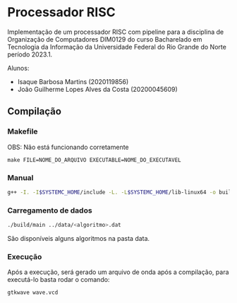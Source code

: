# Processador RISC

Implementação de um processador RISC com pipeline para a disciplina de Organização de Computadores DIM0129 do curso Bacharelado em Tecnologia da Informação da Universidade Federal do Rio Grande do Norte período 2023.1.

Alunos:

-   Isaque Barbosa Martins (2020119856)
-   João Guilherme Lopes Alves da Costa (20200045609)

## Compilação

### Makefile
OBS: Não está funcionando corretamente

```
make FILE=NOME_DO_ARQUIVO EXECUTABLE=NOME_DO_EXECUTAVEL
```

### Manual

```bash
g++ -I. -I$SYSTEMC_HOME/include -L. -L$SYSTEMC_HOME/lib-linux64 -o build/main src/main.cpp -lsystemc -lm
```

### Carregamento de dados

```bash
./build/main ../data/<algoritmo>.dat
```
São disponíveis alguns algoritmos na pasta data.

### Execução

Após a execução, será gerado um arquivo de onda após a compilação, para executá-lo basta rodar o comando:

```bash
gtkwave wave.vcd
```
